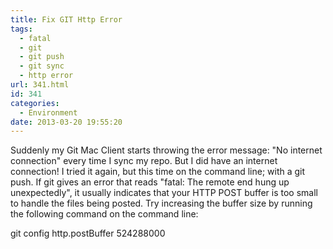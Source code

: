 ```yaml
---
title: Fix GIT Http Error
tags:
  - fatal
  - git
  - git push
  - git sync
  - http error
url: 341.html
id: 341
categories:
  - Environment
date: 2013-03-20 19:55:20
---
```


Suddenly my Git Mac Client starts throwing the error message: "No internet connection" every time I sync my repo. But I did have an internet connection! I tried it again, but this time on the command line; with a git push. If git gives an error that reads "fatal: The remote end hung up unexpectedly", it usually indicates that your HTTP POST buffer is too small to handle the files being posted. Try increasing the buffer size by running the following command on the command line:

git config http.postBuffer 524288000